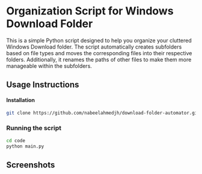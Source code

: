 
# Organization Script for Windows Download Folder

This is a simple Python script designed to help you organize your cluttered Windows Download folder. The script automatically creates subfolders based on file types and moves the corresponding files into their respective folders. Additionally, it renames the paths of other files to make them more manageable within the subfolders.


## Usage Instructions

#### Installation

```bash
git clone https://github.com/nabeelahmedjh/download-folder-automator.git
```


### Running the script

```bash
cd code
python main.py
```

## Screenshots
